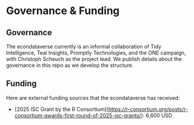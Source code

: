 # Governance & Funding

## Governance

The econdataverse currently is an informal collaboration of Tidy Intelligence, Teal Insights, Promptly Technologies, and the ONE campaign, with Christoph Scheuch as the project lead. We publish details about the governance in this repo as we develop the structure. 

## Funding

Here are external funding sources that the econdataverse has received:

* [2025 ISC Grant by the R Consortium[(https://r-consortium.org/posts/r-consortium-awards-first-round-of-2025-isc-grants/): 6,600 USD

